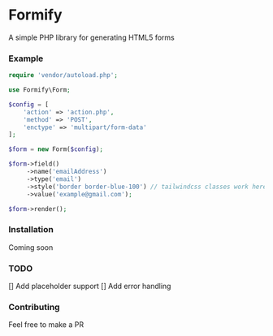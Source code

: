 # Formify

A simple PHP library for generating HTML5 forms

### Example

```php
require 'vendor/autoload.php';

use Formify\Form;

$config = [
    'action' => 'action.php',
    'method' => 'POST',
    'enctype' => 'multipart/form-data'
];

$form = new Form($config);

$form->field()
     ->name('emailAddress')
     ->type('email')
     ->style('border border-blue-100') // tailwindcss classes work here!
     ->value('example@gmail.com');

$form->render();
```

### Installation
Coming soon

### TODO
[] Add placeholder support
[] Add error handling

### Contributing
Feel free to make a PR